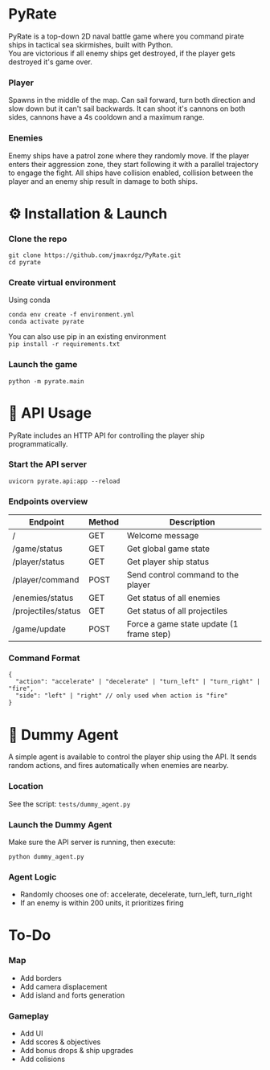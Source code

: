 # PyRate
PyRate is a top-down 2D naval battle game where you command pirate ships in tactical sea skirmishes, built with Python.  
You are victorious if all enemy ships get destroyed, if the player gets destroyed it's game over.
  
### Player
Spawns in the middle of the map. Can sail forward, turn both direction and slow down but it can't sail backwards. It can shoot it's cannons on both sides, cannons have a 4s cooldown and a maximum range.

### Enemies
Enemy ships have a patrol zone where they randomly move. If the player enters their aggression zone, they start following it with a parallel trajectory to engage the fight. All ships have collision enabled, collision between the player and an enemy ship result in damage to both ships.  


# ⚙️ Installation & Launch
  
### Clone the repo  
```
git clone https://github.com/jmaxrdgz/PyRate.git
cd pyrate
``` 

### Create virtual environment  
Using conda  
```
conda env create -f environment.yml   
conda activate pyrate
```  
You can also use pip in an existing environment  
```pip install -r requirements.txt``` 
  
### Launch the game  
```python -m pyrate.main```  
 
  
# 🔌 API Usage
PyRate includes an HTTP API for controlling the player ship programmatically.  
  
### Start the API server
```uvicorn pyrate.api:app --reload```  
  
### Endpoints overview
Endpoint | Method | Description
|---------|--------|------------|
|/ | GET | Welcome message|
|/game/status | GET | Get global game state|
|/player/status | GET | Get player ship status|
|/player/command | POST | Send control command to the player|
|/enemies/status | GET | Get status of all enemies|
|/projectiles/status | GET | Get status of all projectiles|
|/game/update | POST | Force a game state update (1 frame step)|
  
### Command Format
```
{
  "action": "accelerate" | "decelerate" | "turn_left" | "turn_right" | "fire",
  "side": "left" | "right" // only used when action is "fire"
}
```

# 🤖 Dummy Agent
A simple agent is available to control the player ship using the API. It sends random actions, and fires automatically when enemies are nearby.

### Location
See the script: ```tests/dummy_agent.py```

### Launch the Dummy Agent
Make sure the API server is running, then execute:

```
python dummy_agent.py
```

### Agent Logic
- Randomly chooses one of: accelerate, decelerate, turn_left, turn_right  
- If an enemy is within 200 units, it prioritizes firing  
  

# To-Do
### Map
- Add borders
- Add camera displacement 
- Add island and forts generation
### Gameplay
- Add UI
- Add scores & objectives
- Add bonus drops & ship upgrades
- Add colisions
